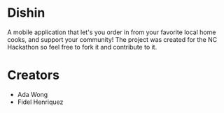 # Dishin
A mobile application that let's you order in from your favorite local home cooks, and support your community! The project was created for the NC Hackathon so feel free to fork it and contribute to it.

# Creators
* Ada Wong
* Fidel Henriquez
